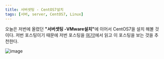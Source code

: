 ```yaml
---
title: 서버셋팅 - CentOS7설치
tags: [서버, server, CentOS7, Linux]
---
```


오늘은 저번에 올렸던 <b>"서버셋팅 -VMware설치"</b>에 이어서 CentOS7을 설치 해볼 것이다.
저번 포스팅이기 때문에 저번 포스팅을 [여기!](https://dudqls5271.github.io/2021/11/29/server01/)에서 읽고 이 포스팅을 보는 것을 추천한다.


![image](https://user-images.githubusercontent.com/49426352/144038830-e2404df8-9e0b-40c8-8eb2-52c697201d93.png)
